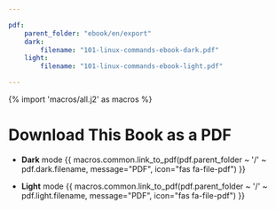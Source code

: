 ```yaml
---

pdf:
    parent_folder: "ebook/en/export"
    dark:
        filename: "101-linux-commands-ebook-dark.pdf"
    light:
        filename: "101-linux-commands-ebook-light.pdf"

---
```


{% import 'macros/all.j2' as macros %}

# Download This Book as a PDF

- **Dark** mode {{ macros.common.link_to_pdf(pdf.parent_folder ~ '/' ~ pdf.dark.filename, message="PDF", icon="fas fa-file-pdf") }}

- **Light** mode {{ macros.common.link_to_pdf(pdf.parent_folder ~ '/' ~ pdf.light.filename, message="PDF", icon="fas fa-file-pdf") }}
